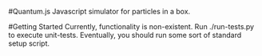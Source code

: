 #Quantum.js
Javascript simulator for particles in a box.

#Getting Started
Currently, functionality is non-existent. Run ./run-tests.py to execute
unit-tests. Eventually, you should run some sort of standard setup script.
